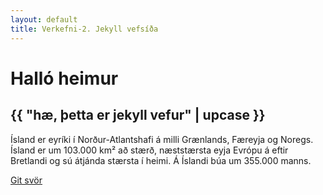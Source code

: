```yaml
---
layout: default
title: Verkefni-2. Jekyll vefsíða
---
```


# Halló heimur
## {{ "hæ, þetta er jekyll vefur" | upcase }}
Ísland er eyríki í Norður-Atlantshafi á milli Grænlands, Færeyja og Noregs. Ísland er um 103.000 km² að stærð, næststærsta eyja Evrópu á eftir Bretlandi og sú átjánda stærsta í heimi. Á Íslandi búa um 355.000 manns.

[Git svör](gitsvor.html)
